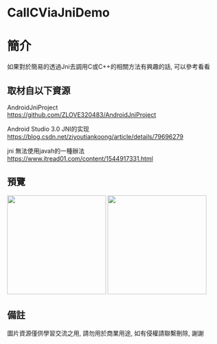 # CallCViaJniDemo

簡介
==================================
如果對於簡易的透過Jni去調用C或C++的相關方法有興趣的話, 可以參考看看                                   

取材自以下資源
--------
AndroidJniProject                                                                 
https://github.com/ZLOVE320483/AndroidJniProject

Android Studio 3.0 JNI的实现                                                               
https://blog.csdn.net/ziyoutiankoong/article/details/79696279
                                                              
jni 無法使用javah的一種辦法                                                              
https://www.itread01.com/content/1544917331.html
                          
預覽
--------
<p align="left">
  <img src="https://i.imgur.com/iHbD81G.png" width="230"/>
  <img src="https://i.imgur.com/wiwTm7b.jpg" width="230"/>
</p> 

備註
--------
圖片資源僅供學習交流之用, 請勿用於商業用途, 如有侵權請聯繫刪除, 謝謝
